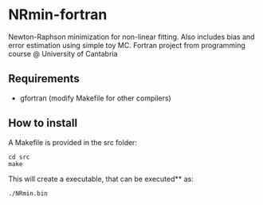 # NRmin-fortran

Newton-Raphson minimization for non-linear fitting.
Also includes bias and error estimation using simple toy MC.
Fortran project from programming course @ University of Cantabria


## Requirements

* gfortran (modify Makefile for other compilers)

## How to install

A Makefile is provided in the src folder:

    cd src
    make

This will create a executable, that can be executed** as:

    ./NRmin.bin
